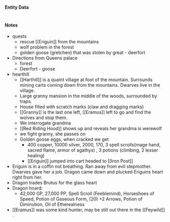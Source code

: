 #### Entity Data

#

#### Notes

- quests
    - rescue [[Eriguin]] from the mountains
    - wolf problem in the forest
    - golden goose (gretchen) that was stolen by great - deerfort
- Directions from Queens palace
    - forest
    - Deerfort - goose
- hearthill
    - [[Harthill]]   is a quaint village at foot of the mountain. Surrounds mining carts coming down from the mountains. Dwarves live in the village.
    - Large granny mansion in the middle of the woods, surrounded by traps.
    - House filled with scratch marks (claw and dragging marks)
    - [[Granny]] is the last one left, [[Eramus]] left to go and find the wolves and stop them.
    - We interrogate grandma
    - [[Red Riding Hood]]  shows up and reveals her grandma is werewolf
    - we fight granny, she passes on
    - Golden goose eggs, when cracked we get
        - 400 copper, 10000 silver, 2000, 170, 3 spell scrolls(mage hand, sacred flame, armor of agathys) , 3 potions (climbing, 2 lesser healing)
        - [[Eriguin]]  jumped into cart headed to [[Iron Post]] 
- Eriguin is in a coffin not breathing. Ran away from evil stepmother. Dwarves gave her a job. Dragon came down and plucked Eriguins heart right from her.
- Dragon trades Brutus for the glass heart
- Dragon hoard:
    - 42,000 GP, 27,000 PP, Spell Scroll (Feeblemind), Horseshoes of Speed, Potion of Gaseous Form, (20) +2 Arrows, Potion of Diminution,  Oil of Etherealness
- [[Eramus]] was some kind hunter, may be still out there in the [[Feywild]]  .
